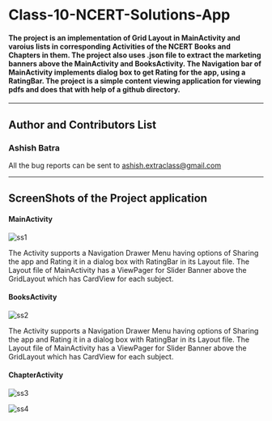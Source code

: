 # Class-10-NCERT-Solutions-App  
#### The project is an implementation of Grid Layout in MainActivity and varoius lists in corresponding Activities of the NCERT Books and Chapters in them. The project also uses .json file to extract the marketing banners above the MainActivity and BooksActivity. The Navigation bar of MainActivity implements dialog box to get Rating for the app, using a RatingBar. The project is a simple content viewing application for viewing pdfs and does that with help of a github directory.

---
## Author and Contributors List

### Ashish Batra  

All the bug reports can be sent to ashish.extraclass@gmail.com

---

## ScreenShots of the Project application
#### MainActivity
![ss1](https://user-images.githubusercontent.com/44803205/60764882-2ca14c00-a0af-11e9-9ac3-4bcbae497607.jpg)&nbsp;&nbsp;

The Activity supports a Navigation Drawer Menu having options of Sharing the app and Rating it in a dialog box with RatingBar in its Layout file. The Layout file of MainActivity has a ViewPager for Slider Banner above the GridLayout which has CardView for each subject.




#### BooksActivity
![ss2](https://user-images.githubusercontent.com/44803205/60764903-80139a00-a0af-11e9-921e-ccddfae894e1.jpg)&nbsp;&nbsp;

The Activity supports a Navigation Drawer Menu having options of Sharing the app and Rating it in a dialog box with RatingBar in its Layout file. The Layout file of MainActivity has a ViewPager for Slider Banner above the GridLayout which has CardView for each subject.




#### ChapterActivity
![ss3](https://user-images.githubusercontent.com/44803205/60765202-0fbb4780-a0b4-11e9-8b7e-3227bfa4025b.jpg)&nbsp;&nbsp;

![ss4](https://user-images.githubusercontent.com/44803205/60765219-45603080-a0b4-11e9-9a3f-02e24bca5b1a.jpg)&nbsp;&nbsp;




